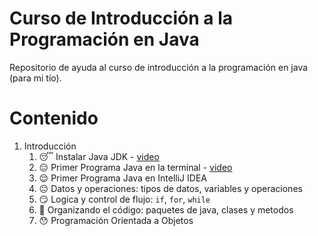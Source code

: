 # Curso de Introducción a la Programación en Java

Repositorio de ayuda al curso de introducción a la programación en java (para mi tío).

# Contenido

1. Introducción
   1. :sleeping: Instalar Java JDK - [video](https://youtu.be/AsOZWmWHjTI)
   1. :expressionless: Primer Programa Java en la terminal - [video](https://youtu.be/frED3u76Rqo)
   1. :relieved: Primer Programa Java en IntelliJ IDEA
   1. :neutral_face: Datos y operaciones: tipos de datos, variables y operaciones
   1. :smirk: Logica y control de flujo: `if`, `for`, `while`
   1. :raised_eyebrow: Organizando el código: paquetes de java, clases y metodos
   1. :hushed: Programación Orientada a Objetos
